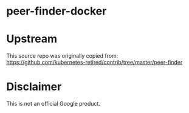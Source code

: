 peer-finder-docker
============

# Upstream

This source repo was originally copied from: https://github.com/kubernetes-retired/contrib/tree/master/peer-finder

# Disclaimer

This is not an official Google product.
